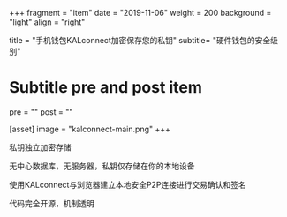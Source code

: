 +++
fragment = "item"
date = "2019-11-06"
weight = 200
background = "light"
align = "right"

title = "手机钱包KALconnect加密保存您的私钥"
subtitle= "硬件钱包的安全级别"

# Subtitle pre and post item
pre = ""
post = ""

[asset]
  image = "kalconnect-main.png"
+++

私钥独立加密存储

无中心数据库，无服务器，私钥仅存储在你的本地设备

使用KALconnect与浏览器建立本地安全P2P连接进行交易确认和签名

代码完全开源，机制透明

